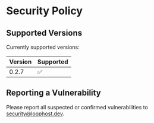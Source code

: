 # Security Policy

## Supported Versions

Currently supported versions:

| Version | Supported          |
| ------- | ------------------ |
| 0.2.7   | :white_check_mark: |


## Reporting a Vulnerability

Please report all suspected or confirmed vulnerabilities to security@loophost.dev.
